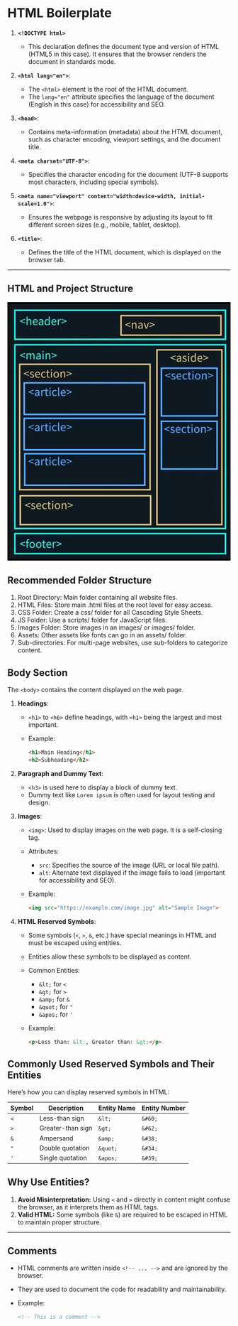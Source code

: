 # **HTML Boilerplate**

1. **`<!DOCTYPE html>`**

   - This declaration defines the document type and version of HTML (HTML5 in this case). It ensures that the browser renders the document in standards mode.

2. **`<html lang="en">`**:

   - The `<html>` element is the root of the HTML document.
   - The `lang="en"` attribute specifies the language of the document (English in this case) for accessibility and SEO.

3. **`<head>`**:
   - Contains meta-information (metadata) about the HTML document, such as character encoding, viewport settings, and the document title.

4. **`<meta charset="UTF-8">`**:
   - Specifies the character encoding for the document (UTF-8 supports most characters, including special symbols).

5. **`<meta name="viewport" content="width=device-width, initial-scale=1.0">`**:
   - Ensures the webpage is responsive by adjusting its layout to fit different screen sizes (e.g., mobile, tablet, desktop).

6. **`<title>`**:
   - Defines the title of the HTML document, which is displayed on the browser tab.

---

## **HTML and Project Structure**

![alt text](<Screenshot 2025-01-30 225252.png>)

## Recommended Folder Structure

1. Root Directory: Main folder containing all website files.
2. HTML Files: Store main .html files at the root level for easy
access.
3. CSS Folder: Create a css/ folder for all Cascading Style
Sheets.
4. JS Folder: Use a scripts/ folder for JavaScript files.
5. Images Folder: Store images in an images/ or images/
folder.
6. Assets: Other assets like fonts can go in an assets/ folder.
7. Sub-directories: For multi-page websites, use sub-folders to
categorize content.


## **Body Section**

The `<body>` contains the content displayed on the web page.

1. **Headings**:
   - `<h1>` to `<h6>` define headings, with `<h1>` being the largest and most important.
   - Example:

     ```html
     <h1>Main Heading</h1>
     <h2>Subheading</h2>
     ```

2. **Paragraph and Dummy Text**:
   - `<h3>` is used here to display a block of dummy text.
   - Dummy text like `Lorem ipsum` is often used for layout testing and design.

3. **Images**:
   - `<img>`: Used to display images on the web page. It is a self-closing tag.
   - Attributes:
     - `src`: Specifies the source of the image (URL or local file path).
     - `alt`: Alternate text displayed if the image fails to load (important for accessibility and SEO).
   - Example:

     ```html
     <img src="https://example.com/image.jpg" alt="Sample Image">
     ```

4. **HTML Reserved Symbols**:
   - Some symbols (`<`, `>`, `&`, etc.) have special meanings in HTML and must be escaped using entities.
   - Entities allow these symbols to be displayed as content.
   - Common Entities:
     - `&lt;` for `<`
     - `&gt;` for `>`
     - `&amp;` for `&`
     - `&quot;` for `"`
     - `&apos;` for `'`
   - Example:

     ```html
     <p>Less than: &lt;, Greater than: &gt;</p>
     ```

## Commonly Used Reserved Symbols and Their Entities

Here’s how you can display reserved symbols in HTML:

| Symbol | Description        | Entity Name | Entity Number |
|--------|--------------------|-------------|---------------|
| `<`    | Less-than sign     | `&lt;`      | `&#60;`       |
| `>`    | Greater-than sign  | `&gt;`      | `&#62;`       |
| `&`    | Ampersand          | `&amp;`     | `&#38;`       |
| `"`    | Double quotation   | `&quot;`    | `&#34;`       |
| `'`    | Single quotation   | `&apos;`    | `&#39;`       |

## Why Use Entities?

1. **Avoid Misinterpretation:** Using `<` and `>` directly in content might confuse the browser, as it interprets them as HTML tags.
2. **Valid HTML:** Some symbols (like `&`) are required to be escaped in HTML to maintain proper structure.

---

## **Comments**

- HTML comments are written inside `<!-- ... -->` and are ignored by the browser.
- They are used to document the code for readability and maintainability.
- Example:

  ```html
  <!-- This is a comment -->
  ```
